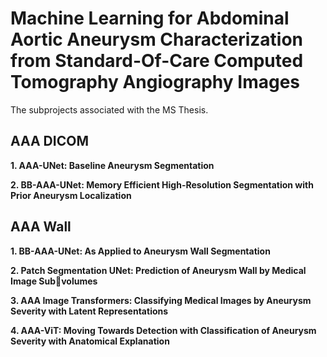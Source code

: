 # Machine Learning for Abdominal Aortic Aneurysm Characterization from Standard-Of-Care Computed Tomography Angiography Images
The subprojects associated with the MS Thesis. 

## AAA DICOM
**1. AAA-UNet: Baseline Aneurysm Segmentation**

**2. BB-AAA-UNet: Memory Efficient High-Resolution Segmentation with Prior Aneurysm 
Localization**

## AAA Wall
**1. BB-AAA-UNet: As Applied to Aneurysm Wall Segmentation**

**2. Patch Segmentation UNet: Prediction of Aneurysm Wall by Medical Image Subvolumes**

**3. AAA Image Transformers: Classifying Medical Images by Aneurysm Severity with 
Latent Representations**

**4. AAA-ViT: Moving Towards Detection with Classification of Aneurysm Severity with
Anatomical Explanation**



